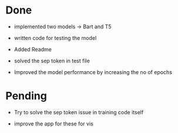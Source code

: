 # Done

- implemented two models -> Bart and T5

- written code for testing the model

- Added Readme

- solved the sep token in test file

- Improved the model performance by increasing the no of epochs

# Pending

- Try to solve the sep token issue in training code itself

- improve the app for these for vis
